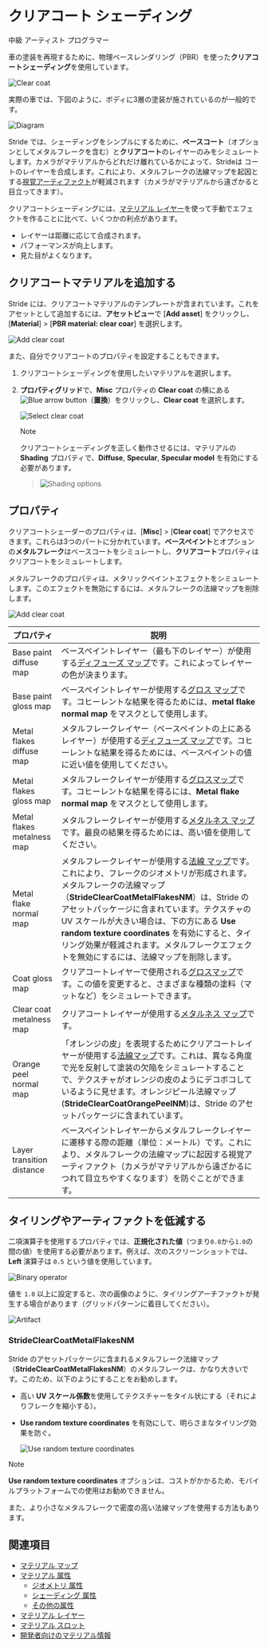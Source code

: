 # クリアコート シェーディング
<!--
# Clear-coat shading
-->

<span class="badge text-bg-primary">中級</span>
<span class="badge text-bg-success">アーティスト</span>
<span class="badge text-bg-success">プログラマー</span>
<!--
<span class="badge text-bg-primary">Intermediate</span>
<span class="badge text-bg-success">Artist</span>
<span class="badge text-bg-success">Programmer</span>
-->

車の塗装を再現するために、物理ベースレンダリング（PBR）を使った**クリアコートシェーディング**を使用しています。
<!--
**Clear-coat shading** uses physically-based rendering to simulate vehicle paint.
-->

![Clear coat](media/clear-coat-2.jpg)

実際の車では、下図のように、ボディに3層の塗装が施されているのが一般的です。
<!--
Real vehicles typically have three layers of paint applied to the body, as in the diagram below:
-->

![Diagram](media/paint-layers.png)

Stride では、シェーディングをシンプルにするために、**ベースコート**（オプションとしてメタルフレークを含む）と**クリアコート**のレイヤーのみをシミュレートします。カメラがマテリアルからどれだけ離れているかによって、Strideは コートのレイヤーを合成します。これにより、メタルフレークの法線マップを起因とする[視覚アーティファクト](https://en.wikipedia.org/wiki/Visual_artifact)が軽減されます（カメラがマテリアルから遠ざかると目立ってきます）。
<!--
To keep the shading simple, Stride only simulates the **base coat** (including optional metal flakes) and **clear coat** layers. Stride blends the layers depending on how far the camera is from the material. This reduces visual artifacts caused by the metal flake normal map (which becomes more visible as the camera moves away from the material).
-->

クリアコートシェーディングには、[マテリアル レイヤー](material-layers.md)を使って手動でエフェクトを作ることに比べて、いくつかの利点があります。
<!--
Clear-coat shading has several advantages over creating the effect manually with [material layers](material-layers.md):
-->

* レイヤーは距離に応じて合成されます。
* パフォーマンスが向上します。
* 見た目がよくなります。

<!--
* layers are blended based on distance
* increased performance
* improved visualization
-->

## クリアコートマテリアルを追加する
<!--
## Add a clear-coat material
-->

Stride には、クリアコートマテリアルのテンプレートが含まれています。これをアセットとして追加するには、**アセットビュー**で [**Add asset**] をクリックし、[**Material**] > [**PBR material: clear coar**] を選択します。
<!--
Stride includes a clear-coat material template. To add it, in the **Asset View**, click **Add asset** and select **Material > PBR material: clear coat**.
-->

![Add clear coat](media/add-clear-coat.png)

また、自分でクリアコートのプロパティを設定することもできます。
<!--
Alternatively, to set clear-coat properties yourself:
-->

1. クリアコートシェーディングを使用したいマテリアルを選択します。

2. **プロパティグリッド**で、**Misc** プロパティの **Clear coat** の横にある ![Blue arrow button](../../game-studio/media/blue-arrow-icon.png)（**置換**）をクリックし、**Clear coat** を選択します。

    ![Select clear coat](media/select-clear-coat.png)

    >[!Note]
    >クリアコートシェーディングを正しく動作させるには、マテリアルの **Shading** プロパティで、**Diffuse**, **Specular**, **Specular model** を有効にする必要があります。
    
    >![Shading options](media/enable-shading-options.png)

<!--
1. Select the material you want to use clear-coat shading.

2. In the Property Grid, under the **Misc** properties, next to **Clear coat**, click ![Blue arrow button](~/manual/game-studio/media/blue-arrow-icon.png) (**Replace**) and choose **Clear coat**.

    ![Select clear coat](media/select-clear-coat.png)

    >[!Note]
    >For clear-coat shading to work correctly, make sure you enable **Diffuse**, **Specular** and **Specular model** under the material **Shading** properties.
    
    >![Shading options](media/enable-shading-options.png)
-->

## プロパティ
<!--
## Properties
-->

クリアコートシェーダーのプロパティは、[**Misc**] > [**Clear coat**] でアクセスできます。これらは3つのパートに分かれています。**ベースペイント**とオプションの**メタルフレーク**はベースコートをシミュレートし、**クリアコート**プロパティはクリアコートをシミュレートします。
<!--
You can access the clear-coat shader properties under **Misc > Clear coat**. They're split into three parts: the **base paint** and optional **metal flake** properties simulate the base coat, and the **clear coat** properties simulate the clear coat. 
-->

メタルフレークのプロパティは、メタリックペイントエフェクトをシミュレートします。このエフェクトを無効にするには、メタルフレークの法線マップを削除します。
<!--
The metal flake properties simulate a metallic paint effect. To disable the effect, remove the metal flake normal map.
-->

![Add clear coat](media/clear-coat-properties.png)

| プロパティ | 説明
|------------------------------|----------
| Base paint diffuse map  |  ベースペイントレイヤー（最も下のレイヤー）が使用する[ディフューズ マップ](shading-attributes.md)です。これによってレイヤーの色が決まります。
| Base paint gloss map |  ベースペイントレイヤーが使用する[グロス マップ](geometry-attributes.md)です。コヒーレントな結果を得るためには、**metal flake normal map** をマスクとして使用します。        
| Metal flakes diffuse map  |  メタルフレークレイヤー（ベースペイントの上にあるレイヤー）が使用する[ディフューズ マップ](shading-attributes.md)です。コヒーレントな結果を得るためには、ベースペイントの値に近い値を使用してください。
| Metal flakes gloss map | メタルフレークレイヤーが使用する[グロスマップ](geometry-attributes.md)です。コヒーレントな結果を得るには、**Metal flake normal map** をマスクとして使用します。
| Metal flakes metalness map | メタルフレークレイヤーが使用する[メタルネス マップ](shading-attributes.md)です。最良の結果を得るためには、高い値を使用してください。
| Metal flake normal map  | メタルフレークレイヤーが使用する[法線 マップ](../textures/normal-maps.md)です。これにより、フレークのジオメトリが形成されます。メタルフレークの法線マップ（**StrideClearCoatMetalFlakesNM**）は、Stride のアセットパッケージに含まれています。テクスチャの UV スケールが大きい場合は、下の方にある **Use random texture coordinates** を有効にすると、タイリング効果が軽減されます。メタルフレークエフェクトを無効にするには、法線マップを削除します。
| Coat gloss map  | クリアコートレイヤーで使用される[グロスマップ](geometry-attributes.md)です。この値を変更すると、さまざまな種類の塗料（マットなど）をシミュレートできます。
| Clear coat metalness map  | クリアコートレイヤーが使用する[メタルネス マップ](shading-attributes.md)です。
| Orange peel normal map  | 「オレンジの皮」を表現するためにクリアコートレイヤーが使用する[法線マップ](../textures/normal-maps.md)です。これは、異なる角度で光を反射して塗装の欠陥をシミュレートすることで、テクスチャがオレンジの皮のようにデコボコしているように見せます。オレンジピール法線マップ(**StrideClearCoatOrangePeelNM**)は、Stride のアセットパッケージに含まれています。
| Layer transition distance  | ベースペイントレイヤーからメタルフレークレイヤーに遷移する際の距離（単位：メートル）です。これにより、メタルフレークの法線マップに起因する視覚アーティファクト（カメラがマテリアルから遠ざかるにつれて目立ちやすくなります）を防ぐことができます。

<!--
| Property | Description 
|------------------------------|----------
| Base paint diffuse map  |  The [diffuse map](shading-attributes.md) used by the base paint layer (the lowest  layer). This determines the color of the layer.
| Base paint gloss map |  The [gloss map](geometry-attributes.md) used by the base paint layer. For a coherent result, use the **metal flake normal map** as a mask.         
| Metal flakes diffuse map  |  The [diffuse map](shading-attributes.md) used by the metal flake layer (the layer above the base paint). For a coherent result, use a value close to the base paint value.
| Metal flakes gloss map | The [gloss map](geometry-attributes.md) used by the metal flake layer. For a coherent result, use the **metal flake normal map** as a mask. 
| Metal flakes metalness map | The [metalness map](shading-attributes.md) used by the metal flake layer. For best results, use high values.
| Metal flake normal map  | The [normal map](../textures/normal-maps.md) used by the metal flake layer. This shapes the flake geometry. A metal flake normal map  (**StrideClearCoatMetalFlakesNM**) is included in the Stride assets package. If the texture has a high UV scale, enable **Use random texture coordinates** below to reduce tiling effects. To disable the metal flakes effect, remove the normal map.
| Coat gloss map  | The [gloss map](geometry-attributes.md) used by the clear coat layer. Change this value to simulate different kinds of paint (eg matte).
| Clear coat metalness map  | The [metalness map](shading-attributes.md) used by the clear coat layer
| Orange peel normal map  | The [normal map](../textures/normal-maps.md) used by the clear coat layer to create an "orange peel" effect. This reflects light in different angles, simulating paint imperfections whereby the texture appears bumpy, like the skin of an orange. An orange peel normal map (**StrideClearCoatOrangePeelNM**) is included in the Stride assets package.
| Layer transition distance  | The distance (in meters) at which the base paint layer transitions to the metal flake layer. This helps fight visual artifacts caused by the metal flake normal map (which becomes more visible as the camera moves away from the material).
-->

## タイリングやアーティファクトを低減する
<!--
## Reduce tiling and artifacts
-->

二項演算子を使用するプロパティでは、**正規化された値**（つまり`0.0`から`1.0`の間の値）を使用する必要があります。例えば、次のスクリーンショットでは、**Left** 演算子は `0.5` という値を使用しています。
<!--
Properties that use binary operators should use **normalized values** (ie between `0.0` and `1.0`). For example, in the screenshot below, the **left** operator uses a value of `0.5`.
-->

![Binary operator](media/clear-coat-binary-operator.png)

値を `1.0` 以上に設定すると、次の画像のように、タイリングアーチファクトが発生する場合があります（グリッドパターンに着目してください）。
<!--
Values over `1.0` might produce tiling artifacts, as in the image below (note the grid pattern):
-->

![Artifact](media/clear-coat-artifact1.jpg)

### StrideClearCoatMetalFlakesNM
<!--
### StrideClearCoatMetalFlakesNM
-->

Stride のアセットパッケージに含まれるメタルフレーク法線マップ（**StrideClearCoatMetalFlakesNM**）のメタルフレークは、かなり大きいです。このため、以下のようにすることをお勧めします。
<!--
The metal flakes in the metal flake normal map included in the Stride assets package (**StrideClearCoatMetalFlakesNM**) are quite large. For this reason, we recommend you: 
-->

* 高い **UV スケール係数**を使用してテクスチャーをタイル状にする（それによりフレークを縮小する）。

* **Use random texture coordinates** を有効にして、明らさまなタイリング効果を防ぐ。

    ![Use random texture coordinates](media/use-random-texture-coordinates.png)

<!--
* use a high **UV scale factor** which tiles the texture (thereby shrinking the flakes) 

* enable **Use random texture coordinates**, preventing an obvious tiling effect

    ![Use random texture coordinates](media/use-random-texture-coordinates.png)
-->

>[!Note]
>**Use random texture coordinates** オプションは、コストがかかるため、モバイルプラットフォームでの使用はお勧めできません。

<!--
>[!Note]
>The **Use random texture coordinates** option is costly, so we don't recommend you use it for mobile platforms.
-->

また、より小さなメタルフレークで密度の高い法線マップを使用する方法もあります。
<!--
Alternatively, use a normal map with a higher density of smaller metal flakes.
-->

## 関連項目
<!--
## See also
-->

* [マテリアル マップ](material-maps.md)
* [マテリアル 属性](material-attributes.md)
    * [ジオメトリ 属性](geometry-attributes.md)
    * [シェーディング 属性](shading-attributes.md)
    * [その他の属性](misc-attributes.md)
* [マテリアル レイヤー](material-layers.md)
* [マテリアル スロット](material-slots.md)
* [開発者向けのマテリアル情報](materials-for-developers.md)

<!--
* [Material maps](material-maps.md)
* [Material attributes](material-attributes.md)
    * [Geometry attributes](geometry-attributes.md)
    * [Shading attributes](shading-attributes.md)
    * [Misc attributes](misc-attributes.md)
* [Material layers](material-layers.md)
* [Material slots](material-slots.md)
* [Materials for developers](materials-for-developers.md)
-->
